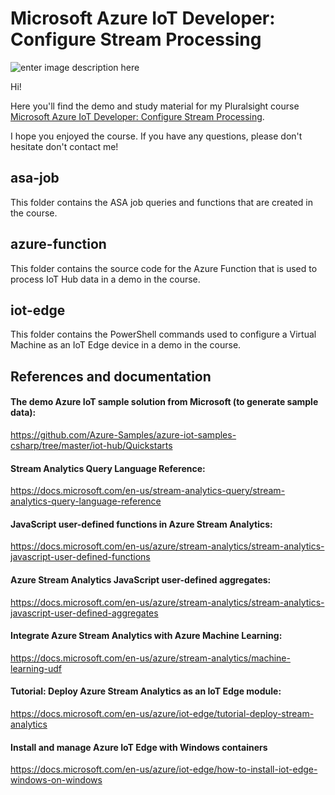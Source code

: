 # Microsoft Azure IoT Developer: Configure Stream Processing

![enter image description here](https://www.pluralsight.com/content/dam/pluralsight/newsroom/brand-assets/logos/pluralsight-logo-vrt-color-2.png)  

Hi!

Here you'll find the demo and study material for my Pluralsight course [Microsoft Azure IoT Developer: Configure Stream Processing](https://pluralsight.pxf.io/iot-stream-processing).

I hope you enjoyed the course. If you have any questions, please don't hesitate don't contact me!

## asa-job

This folder contains the ASA job queries and functions that are created in the course.

## azure-function

This folder contains the source code for the Azure Function that is used to process IoT Hub data in a demo in the course.

## iot-edge

This folder contains the PowerShell commands used to configure a Virtual Machine as an IoT Edge device in a demo in the course.

## References and documentation

#### The demo Azure IoT sample solution from Microsoft (to generate sample data):

https://github.com/Azure-Samples/azure-iot-samples-csharp/tree/master/iot-hub/Quickstarts

#### Stream Analytics Query Language Reference:

https://docs.microsoft.com/en-us/stream-analytics-query/stream-analytics-query-language-reference

#### JavaScript user-defined functions in Azure Stream Analytics:

https://docs.microsoft.com/en-us/azure/stream-analytics/stream-analytics-javascript-user-defined-functions

#### Azure Stream Analytics JavaScript user-defined aggregates:

https://docs.microsoft.com/en-us/azure/stream-analytics/stream-analytics-javascript-user-defined-aggregates

#### Integrate Azure Stream Analytics with Azure Machine Learning:

https://docs.microsoft.com/en-us/azure/stream-analytics/machine-learning-udf

#### Tutorial: Deploy Azure Stream Analytics as an IoT Edge module:

https://docs.microsoft.com/en-us/azure/iot-edge/tutorial-deploy-stream-analytics

#### Install and manage Azure IoT Edge with Windows containers

https://docs.microsoft.com/en-us/azure/iot-edge/how-to-install-iot-edge-windows-on-windows
